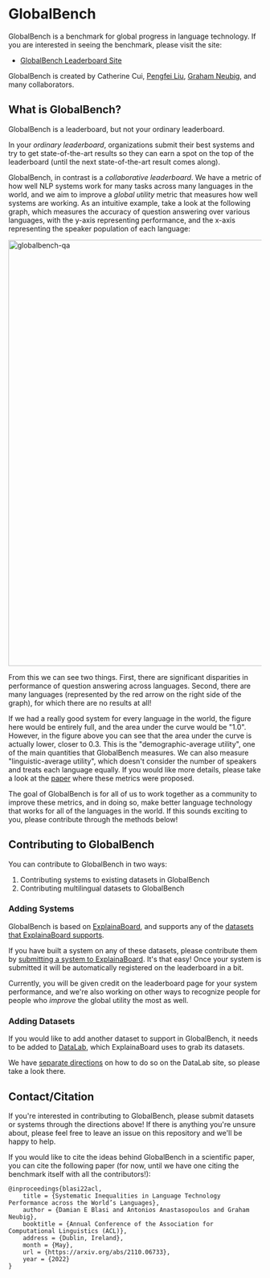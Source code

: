 # GlobalBench

GlobalBench is a benchmark for global progress in language technology.
If you are interested in seeing the benchmark, please visit the site:
* [GlobalBench Leaderboard Site](https://explainaboard.inspiredco.ai/benchmark?id=globalbench)

GlobalBench is created by Catherine Cui, [Pengfei Liu](http://pfliu.com/), [Graham Neubig](https://phontron.com), and many collaborators.

## What is GlobalBench?

GlobalBench is a leaderboard, but not your ordinary leaderboard. 

In your *ordinary leaderboard*, organizations submit their best systems and try to get state-of-the-art results so they can earn a spot on the top of the leaderboard (until the next state-of-the-art result comes along).

GlobalBench, in contrast is a *collaborative leaderboard*.
We have a metric of how well NLP systems work for many tasks across many languages in the world, and we aim to improve a *global utility* metric that measures how well systems are working. As an intuitive example, take a look at the following graph, which measures the accuracy of question answering over various languages, with the y-axis representing performance, and the x-axis representing the speaker population of each language:

<img width="848" alt="globalbench-qa" src="https://user-images.githubusercontent.com/398875/178317327-0bf89609-3e00-4a5f-823b-e8aa9c541abb.png">

From this we can see two things. First, there are significant disparities in performance of question answering across languages. Second, there are many languages (represented by the red arrow on the right side of the graph), for which there are no results at all!

If we had a really good system for every language in the world, the figure here would be entirely full, and the area under the curve would be "1.0". However, in the figure above you can see that the area under the curve is actually lower, closer to 0.3. This is the "demographic-average utility", one of the main quantities that GlobalBench measures. We can also measure "linguistic-average utility", which doesn't consider the number of speakers and treats each language equally. If you would like more details, please take a look at the [paper](https://arxiv.org/abs/2110.06733) where these metrics were proposed.

The goal of GlobalBench is for all of us to work together as a community to improve these metrics, and in doing so, make better language technology that works for all of the languages in the world. If this sounds exciting to you, please contribute through the methods below!

## Contributing to GlobalBench

You can contribute to GlobalBench in two ways:
1. Contributing systems to existing datasets in GlobalBench
2. Contributing multilingual datasets to GlobalBench

### Adding Systems

GlobalBench is based on [ExplainaBoard](https://explainaboard.inspiredco.ai/), and supports any of the [datasets that ExplainaBoard supports](https://explainaboard.inspiredco.ai/datasets).

If you have built a system on any of these datasets, please contribute them by [submitting a system to ExplainaBoard](https://explainaboard.inspiredco.ai/systems). It's that easy! Once your system is submitted it will be automatically registered on the leaderboard in a bit.

Currently, you will be given credit on the leaderboard page for your system performance, and we're also working on other ways to recognize people for people who *improve* the global utility the most as well.

### Adding Datasets

If you would like to add another dataset to support in GlobalBench, it needs to be added to [DataLab](https://github.com/expressai/datalab), which ExplainaBoard uses to grab its datasets.

We have [separate directions](https://github.com/ExpressAI/DataLab/blob/main/docs/SDK/add_new_datasets_into_sdk.md) on how to do so on the DataLab site, so please take a look there.

## Contact/Citation

If you're interested in contributing to GlobalBench, please submit datasets or systems through the directions above!
If there is anything you're unsure about, please feel free to leave an issue on this repository and we'll be happy to help.

If you would like to cite the ideas behind GlobalBench in a scientific paper, you can cite the following paper (for now, until we have one citing the benchmark itself with all the contributors!):
```
@inproceedings{blasi22acl,
    title = {Systematic Inequalities in Language Technology Performance across the World’s Languages},
    author = {Damian E Blasi and Antonios Anastasopoulos and Graham Neubig},
    booktitle = {Annual Conference of the Association for Computational Linguistics (ACL)},
    address = {Dublin, Ireland},
    month = {May},
    url = {https://arxiv.org/abs/2110.06733},
    year = {2022}
}
```

